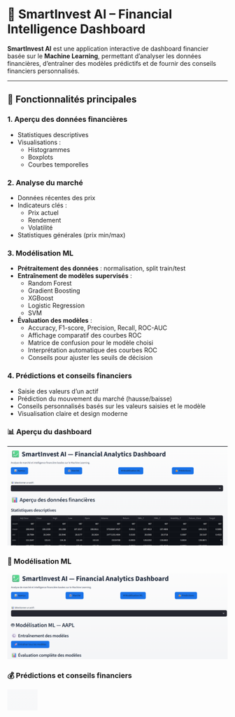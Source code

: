 # 💼 SmartInvest AI – Financial Intelligence Dashboard

**SmartInvest AI** est une application interactive de dashboard financier basée sur le **Machine Learning**, permettant d’analyser les données financières, d’entraîner des modèles prédictifs et de fournir des conseils financiers personnalisés.

---

## 🔹 Fonctionnalités principales

### 1. Aperçu des données financières
- Statistiques descriptives
- Visualisations :
  - Histogrammes
  - Boxplots
  - Courbes temporelles

### 2. Analyse du marché
- Données récentes des prix
- Indicateurs clés :
  - Prix actuel
  - Rendement
  - Volatilité
- Statistiques générales (prix min/max)

### 3. Modélisation ML
- **Prétraitement des données** : normalisation, split train/test
- **Entraînement de modèles supervisés** :
  - Random Forest
  - Gradient Boosting
  - XGBoost
  - Logistic Regression
  - SVM
- **Évaluation des modèles** :
  - Accuracy, F1-score, Precision, Recall, ROC-AUC
  - Affichage comparatif des courbes ROC
  - Matrice de confusion pour le modèle choisi
  - Interprétation automatique des courbes ROC
  - Conseils pour ajuster les seuils de décision

### 4. Prédictions et conseils financiers
- Saisie des valeurs d’un actif
- Prédiction du mouvement du marché (hausse/baisse)
- Conseils personnalisés basés sur les valeurs saisies et le modèle
- Visualisation claire et design moderne

### 📊 Aperçu du dashboard
![Dashboard Aperçu](screenshots/dashboard.png)

### 🤖 Modélisation ML
![Modélisation ML](screenshots/modelisation.png)

### 💰 Prédictions et conseils financiers
![Prédictions](screenshots/prediction.png)
